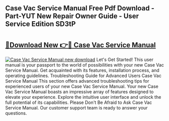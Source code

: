 ## Case Vac Service Manual Free Pdf Download - Part-YUT New Repair Owner Guide - User Service Edition SD3tP

# <h2><a href="http://bc31699.oget.top/?id=Case+Vac+Service+Manual">🔗Download New 👉🔴 Case Vac Service Manual</a></h2>

[![Case Vac Service Manual new download](https://i.imgur.com/5g1atiW.png)](http://bc31699.oget.top/?id=Case+Vac+Service+Manual)
Let's Get Started! This user manual is your passport to the world of possibilities with your new Case Vac Service Manual. Get acquainted with its features, installation process, and operating guidelines. Troubleshooting Guide for Advanced Users Case Vac Service Manual This section offers advanced troubleshooting tips for experienced users of your new Case Vac Service Manual. Your new Case Vac Service Manual boasts an impressive array of features designed to elevate your experience. Explore the intuitive user interface and unlock the full potential of its capabilities. Please Don't Be Afraid to Ask Case Vac Service Manual. Our customer support team is ready to answer your questions.
